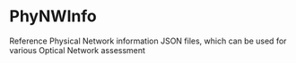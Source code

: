 # PhyNWInfo
Reference Physical Network information JSON files, which can be used for various Optical Network assessment
